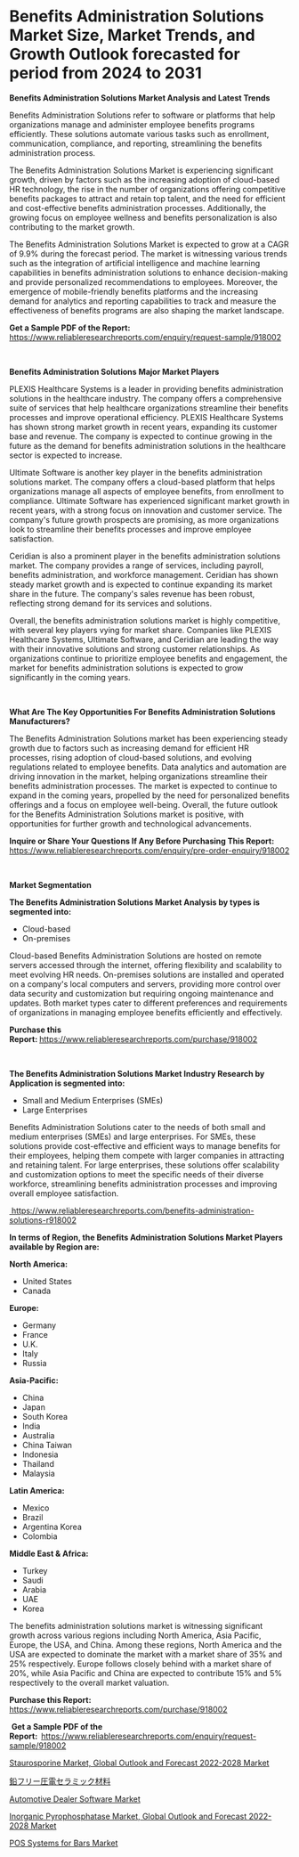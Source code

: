 <p><h1>Benefits Administration Solutions Market Size, Market Trends, and Growth Outlook forecasted for period from 2024 to 2031</h1></p><p><strong>Benefits Administration Solutions Market Analysis and Latest Trends</strong></p>
<p><p>Benefits Administration Solutions refer to software or platforms that help organizations manage and administer employee benefits programs efficiently. These solutions automate various tasks such as enrollment, communication, compliance, and reporting, streamlining the benefits administration process.</p><p>The Benefits Administration Solutions Market is experiencing significant growth, driven by factors such as the increasing adoption of cloud-based HR technology, the rise in the number of organizations offering competitive benefits packages to attract and retain top talent, and the need for efficient and cost-effective benefits administration processes. Additionally, the growing focus on employee wellness and benefits personalization is also contributing to the market growth.</p><p>The Benefits Administration Solutions Market is expected to grow at a CAGR of 9.9% during the forecast period. The market is witnessing various trends such as the integration of artificial intelligence and machine learning capabilities in benefits administration solutions to enhance decision-making and provide personalized recommendations to employees. Moreover, the emergence of mobile-friendly benefits platforms and the increasing demand for analytics and reporting capabilities to track and measure the effectiveness of benefits programs are also shaping the market landscape.</p></p>
<p><strong>Get a Sample PDF of the Report:&nbsp;</strong> <a href="https://www.reliableresearchreports.com/enquiry/request-sample/918002">https://www.reliableresearchreports.com/enquiry/request-sample/918002</a></p>
<p>&nbsp;</p>
<p><strong>Benefits Administration Solutions Major Market Players</strong></p>
<p><p>PLEXIS Healthcare Systems is a leader in providing benefits administration solutions in the healthcare industry. The company offers a comprehensive suite of services that help healthcare organizations streamline their benefits processes and improve operational efficiency. PLEXIS Healthcare Systems has shown strong market growth in recent years, expanding its customer base and revenue. The company is expected to continue growing in the future as the demand for benefits administration solutions in the healthcare sector is expected to increase.</p><p>Ultimate Software is another key player in the benefits administration solutions market. The company offers a cloud-based platform that helps organizations manage all aspects of employee benefits, from enrollment to compliance. Ultimate Software has experienced significant market growth in recent years, with a strong focus on innovation and customer service. The company's future growth prospects are promising, as more organizations look to streamline their benefits processes and improve employee satisfaction.</p><p>Ceridian is also a prominent player in the benefits administration solutions market. The company provides a range of services, including payroll, benefits administration, and workforce management. Ceridian has shown steady market growth and is expected to continue expanding its market share in the future. The company's sales revenue has been robust, reflecting strong demand for its services and solutions.</p><p>Overall, the benefits administration solutions market is highly competitive, with several key players vying for market share. Companies like PLEXIS Healthcare Systems, Ultimate Software, and Ceridian are leading the way with their innovative solutions and strong customer relationships. As organizations continue to prioritize employee benefits and engagement, the market for benefits administration solutions is expected to grow significantly in the coming years.</p></p>
<p>&nbsp;</p>
<p><strong>What Are The Key Opportunities For Benefits Administration Solutions Manufacturers?</strong></p>
<p><p>The Benefits Administration Solutions market has been experiencing steady growth due to factors such as increasing demand for efficient HR processes, rising adoption of cloud-based solutions, and evolving regulations related to employee benefits. Data analytics and automation are driving innovation in the market, helping organizations streamline their benefits administration processes. The market is expected to continue to expand in the coming years, propelled by the need for personalized benefits offerings and a focus on employee well-being. Overall, the future outlook for the Benefits Administration Solutions market is positive, with opportunities for further growth and technological advancements.</p></p>
<p><strong>Inquire or Share Your Questions If Any Before Purchasing This Report:</strong> <a href="https://www.reliableresearchreports.com/enquiry/pre-order-enquiry/918002">https://www.reliableresearchreports.com/enquiry/pre-order-enquiry/918002</a></p>
<p>&nbsp;</p>
<p><strong>Market Segmentation</strong></p>
<p><strong>The Benefits Administration Solutions Market Analysis by types is segmented into:</strong></p>
<p><ul><li>Cloud-based</li><li>On-premises</li></ul></p>
<p><p>Cloud-based Benefits Administration Solutions are hosted on remote servers accessed through the internet, offering flexibility and scalability to meet evolving HR needs. On-premises solutions are installed and operated on a company's local computers and servers, providing more control over data security and customization but requiring ongoing maintenance and updates. Both market types cater to different preferences and requirements of organizations in managing employee benefits efficiently and effectively.</p></p>
<p><strong>Purchase this Report:&nbsp;</strong><a href="https://www.reliableresearchreports.com/purchase/918002">https://www.reliableresearchreports.com/purchase/918002</a></p>
<p>&nbsp;</p>
<p><strong>The Benefits Administration Solutions Market Industry Research by Application is segmented into:</strong></p>
<p><ul><li>Small and Medium Enterprises (SMEs)</li><li>Large Enterprises</li></ul></p>
<p><p>Benefits Administration Solutions cater to the needs of both small and medium enterprises (SMEs) and large enterprises. For SMEs, these solutions provide cost-effective and efficient ways to manage benefits for their employees, helping them compete with larger companies in attracting and retaining talent. For large enterprises, these solutions offer scalability and customization options to meet the specific needs of their diverse workforce, streamlining benefits administration processes and improving overall employee satisfaction.</p></p>
<p><a href="https://www.reliableresearchreports.com/benefits-administration-solutions-r918002">&nbsp;https://www.reliableresearchreports.com/benefits-administration-solutions-r918002</a></p>
<p><strong>In terms of Region, the Benefits Administration Solutions Market Players available by Region are:</strong></p>
<p>
    <p> <strong> North America: </strong>
        <ul>
            <li>United States</li>
            <li>Canada</li>
        </ul>
        </p> 
    <p> <strong> Europe: </strong>
        <ul>
            <li>Germany</li>
            <li>France</li>
            <li>U.K.</li>
            <li>Italy</li>
            <li>Russia</li>
        </ul>
        </p> 
    <p> <strong> Asia-Pacific: </strong>
        <ul>
            <li>China</li>
            <li>Japan</li>
            <li>South Korea</li>
            <li>India</li>
            <li>Australia</li>
            <li>China Taiwan</li>
            <li>Indonesia</li>
            <li>Thailand</li>
            <li>Malaysia</li>
        </ul>
        </p> 
    <p> <strong> Latin America: </strong>
        <ul>
            <li>Mexico</li>
            <li>Brazil</li>
            <li>Argentina Korea</li>
            <li>Colombia</li>
        </ul>
        </p> 
    <p> <strong> Middle East & Africa: </strong>
        <ul>
            <li>Turkey</li>
            <li>Saudi</li>
            <li>Arabia</li>
            <li>UAE</li>
            <li>Korea</li>
        </ul>
    </p>
    </p>
<p><p>The benefits administration solutions market is witnessing significant growth across various regions including North America, Asia Pacific, Europe, the USA, and China. Among these regions, North America and the USA are expected to dominate the market with a market share of 35% and 25% respectively. Europe follows closely behind with a market share of 20%, while Asia Pacific and China are expected to contribute 15% and 5% respectively to the overall market valuation.</p></p>
<p><strong>Purchase this Report: </strong><a href="https://www.reliableresearchreports.com/purchase/918002">https://www.reliableresearchreports.com/purchase/918002</a></p>
<p>&nbsp;<strong>Get a Sample PDF of the Report:&nbsp;&nbsp;</strong><a href="https://www.reliableresearchreports.com/enquiry/request-sample/918002">https://www.reliableresearchreports.com/enquiry/request-sample/918002</a></p>
<p><strong></strong></p>
<p><p><a href="https://issuu.com/reportprime-2/docs/staurosporine-market-global-outlook_37542631b7aff8">Staurosporine Market, Global Outlook and Forecast 2022-2028 Market</a></p><p><a href="https://medium.com/@vedakuvlis2023/%E6%AC%A1%E3%81%AE%E6%96%87%E7%AB%A0%E3%82%92%E6%97%A5%E6%9C%AC%E8%AA%9E%E3%81%AB%E7%BF%BB%E8%A8%B3%E3%81%97%E3%81%BE%E3%81%99-164%E3%83%9A%E3%83%BC%E3%82%B8%E3%81%A7%E3%82%AB%E3%83%90%E3%83%BC%E3%81%95%E3%82%8C%E3%81%9F-%E3%83%AA%E3%83%BC%E3%83%89%E3%83%95%E3%83%AA%E3%83%BC%E3%83%94%E3%82%A8%E3%82%BE%E9%9B%BB%E6%B0%97%E3%82%BB%E3%83%A9%E3%83%9F%E3%83%83%E3%82%AF%E6%9D%90%E6%96%99%E3%81%AE%E5%B8%82%E5%A0%B4%E5%8B%95%E5%90%91%E3%81%AE%E6%8E%A2%E7%B4%A2-%E3%82%B0%E3%83%AD%E3%83%BC%E3%83%90%E3%83%AB%E3%83%88%E3%83%AC%E3%83%B3%E3%83%89%E3%81%A8%E5%B0%86%E6%9D%A5%E3%81%AE%E6%88%90%E9%95%B7%E8%A6%8B%E9%80%9A%E3%81%97-2024%E5%B9%B4-2031%E5%B9%B4-1a8164cd4db4">鉛フリー圧電セラミック材料</a></p><p><a href="https://github.com/Chiragrp22/Market-Research-Report-List-6/blob/main/automotive-dealer-software-market.md">Automotive Dealer Software Market</a></p><p><a href="https://issuu.com/reportprime-2/docs/inorganic-pyrophosphatase-market-gl_c4cee16ce3f8d8">Inorganic Pyrophosphatase Market, Global Outlook and Forecast 2022-2028 Market</a></p><p><a href="https://github.com/yazulaeha/Market-Research-Report-List-2/blob/main/pos-systems-for-bars-market.md">POS Systems for Bars Market</a></p></p>